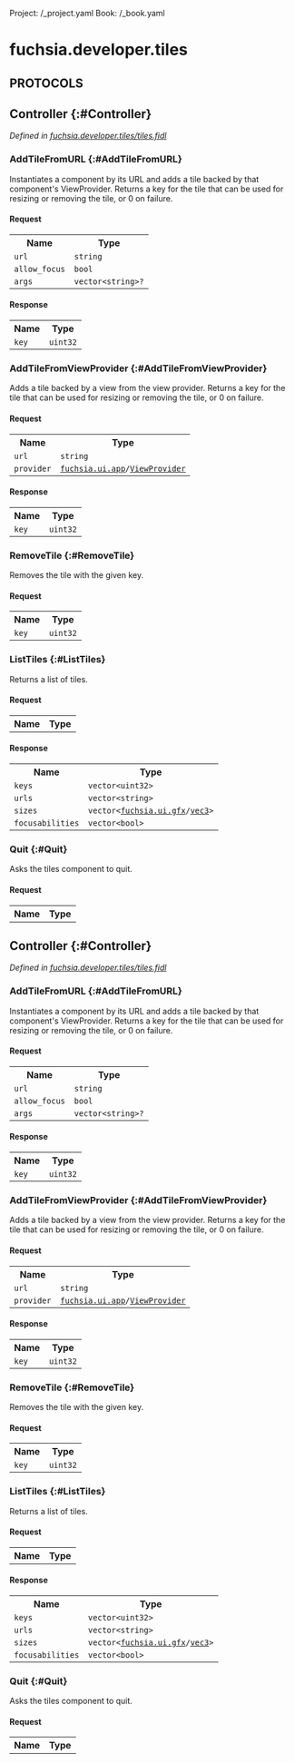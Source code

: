 Project: /_project.yaml
Book: /_book.yaml

# fuchsia.developer.tiles


## **PROTOCOLS**

## Controller {:#Controller}
*Defined in [fuchsia.developer.tiles/tiles.fidl](https://fuchsia.googlesource.com/fuchsia/+/master/sdk/fidl/fuchsia.developer.tiles/tiles.fidl#11)*


### AddTileFromURL {:#AddTileFromURL}

 Instantiates a component by its URL and adds a tile backed by that component's ViewProvider.
 Returns a key for the tile that can be used for resizing or removing the tile, or 0 on failure.

#### Request
<table>
    <tr><th>Name</th><th>Type</th></tr>
    <tr>
            <td><code>url</code></td>
            <td>
                <code>string</code>
            </td>
        </tr><tr>
            <td><code>allow_focus</code></td>
            <td>
                <code>bool</code>
            </td>
        </tr><tr>
            <td><code>args</code></td>
            <td>
                <code>vector&lt;string&gt;?</code>
            </td>
        </tr></table>


#### Response
<table>
    <tr><th>Name</th><th>Type</th></tr>
    <tr>
            <td><code>key</code></td>
            <td>
                <code>uint32</code>
            </td>
        </tr></table>

### AddTileFromViewProvider {:#AddTileFromViewProvider}

 Adds a tile backed by a view from the view provider.
 Returns a key for the tile that can be used for resizing or removing the tile, or 0 on failure.

#### Request
<table>
    <tr><th>Name</th><th>Type</th></tr>
    <tr>
            <td><code>url</code></td>
            <td>
                <code>string</code>
            </td>
        </tr><tr>
            <td><code>provider</code></td>
            <td>
                <code><a class='link' href='../fuchsia.ui.app/index.html'>fuchsia.ui.app</a>/<a class='link' href='../fuchsia.ui.app/index.html#ViewProvider'>ViewProvider</a></code>
            </td>
        </tr></table>


#### Response
<table>
    <tr><th>Name</th><th>Type</th></tr>
    <tr>
            <td><code>key</code></td>
            <td>
                <code>uint32</code>
            </td>
        </tr></table>

### RemoveTile {:#RemoveTile}

 Removes the tile with the given key.

#### Request
<table>
    <tr><th>Name</th><th>Type</th></tr>
    <tr>
            <td><code>key</code></td>
            <td>
                <code>uint32</code>
            </td>
        </tr></table>



### ListTiles {:#ListTiles}

 Returns a list of tiles.

#### Request
<table>
    <tr><th>Name</th><th>Type</th></tr>
    </table>


#### Response
<table>
    <tr><th>Name</th><th>Type</th></tr>
    <tr>
            <td><code>keys</code></td>
            <td>
                <code>vector&lt;uint32&gt;</code>
            </td>
        </tr><tr>
            <td><code>urls</code></td>
            <td>
                <code>vector&lt;string&gt;</code>
            </td>
        </tr><tr>
            <td><code>sizes</code></td>
            <td>
                <code>vector&lt;<a class='link' href='../fuchsia.ui.gfx/index.html'>fuchsia.ui.gfx</a>/<a class='link' href='../fuchsia.ui.gfx/index.html#vec3'>vec3</a>&gt;</code>
            </td>
        </tr><tr>
            <td><code>focusabilities</code></td>
            <td>
                <code>vector&lt;bool&gt;</code>
            </td>
        </tr></table>

### Quit {:#Quit}

 Asks the tiles component to quit.

#### Request
<table>
    <tr><th>Name</th><th>Type</th></tr>
    </table>



## Controller {:#Controller}
*Defined in [fuchsia.developer.tiles/tiles.fidl](https://fuchsia.googlesource.com/fuchsia/+/master/sdk/fidl/fuchsia.developer.tiles/tiles.fidl#11)*


### AddTileFromURL {:#AddTileFromURL}

 Instantiates a component by its URL and adds a tile backed by that component's ViewProvider.
 Returns a key for the tile that can be used for resizing or removing the tile, or 0 on failure.

#### Request
<table>
    <tr><th>Name</th><th>Type</th></tr>
    <tr>
            <td><code>url</code></td>
            <td>
                <code>string</code>
            </td>
        </tr><tr>
            <td><code>allow_focus</code></td>
            <td>
                <code>bool</code>
            </td>
        </tr><tr>
            <td><code>args</code></td>
            <td>
                <code>vector&lt;string&gt;?</code>
            </td>
        </tr></table>


#### Response
<table>
    <tr><th>Name</th><th>Type</th></tr>
    <tr>
            <td><code>key</code></td>
            <td>
                <code>uint32</code>
            </td>
        </tr></table>

### AddTileFromViewProvider {:#AddTileFromViewProvider}

 Adds a tile backed by a view from the view provider.
 Returns a key for the tile that can be used for resizing or removing the tile, or 0 on failure.

#### Request
<table>
    <tr><th>Name</th><th>Type</th></tr>
    <tr>
            <td><code>url</code></td>
            <td>
                <code>string</code>
            </td>
        </tr><tr>
            <td><code>provider</code></td>
            <td>
                <code><a class='link' href='../fuchsia.ui.app/index.html'>fuchsia.ui.app</a>/<a class='link' href='../fuchsia.ui.app/index.html#ViewProvider'>ViewProvider</a></code>
            </td>
        </tr></table>


#### Response
<table>
    <tr><th>Name</th><th>Type</th></tr>
    <tr>
            <td><code>key</code></td>
            <td>
                <code>uint32</code>
            </td>
        </tr></table>

### RemoveTile {:#RemoveTile}

 Removes the tile with the given key.

#### Request
<table>
    <tr><th>Name</th><th>Type</th></tr>
    <tr>
            <td><code>key</code></td>
            <td>
                <code>uint32</code>
            </td>
        </tr></table>



### ListTiles {:#ListTiles}

 Returns a list of tiles.

#### Request
<table>
    <tr><th>Name</th><th>Type</th></tr>
    </table>


#### Response
<table>
    <tr><th>Name</th><th>Type</th></tr>
    <tr>
            <td><code>keys</code></td>
            <td>
                <code>vector&lt;uint32&gt;</code>
            </td>
        </tr><tr>
            <td><code>urls</code></td>
            <td>
                <code>vector&lt;string&gt;</code>
            </td>
        </tr><tr>
            <td><code>sizes</code></td>
            <td>
                <code>vector&lt;<a class='link' href='../fuchsia.ui.gfx/index.html'>fuchsia.ui.gfx</a>/<a class='link' href='../fuchsia.ui.gfx/index.html#vec3'>vec3</a>&gt;</code>
            </td>
        </tr><tr>
            <td><code>focusabilities</code></td>
            <td>
                <code>vector&lt;bool&gt;</code>
            </td>
        </tr></table>

### Quit {:#Quit}

 Asks the tiles component to quit.

#### Request
<table>
    <tr><th>Name</th><th>Type</th></tr>
    </table>

















